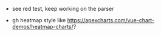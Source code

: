 - see red test, keep working on the parser

- gh heatmap style like https://apexcharts.com/vue-chart-demos/heatmap-charts/?